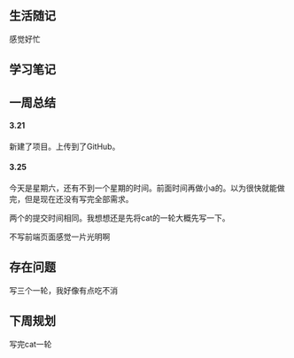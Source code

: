 ## 生活随记

感觉好忙

## 学习笔记



## 一周总结

#### 3.21

新建了项目。上传到了GitHub。

#### 3.25

今天是星期六，还有不到一个星期的时间。前面时间再做小a的。以为很快就能做完，但是现在还没有写完全部需求。

两个的提交时间相同。我想想还是先将cat的一轮大概先写一下。

不写前端页面感觉一片光明啊

## 存在问题

写三个一轮，我好像有点吃不消

## 下周规划

写完cat一轮